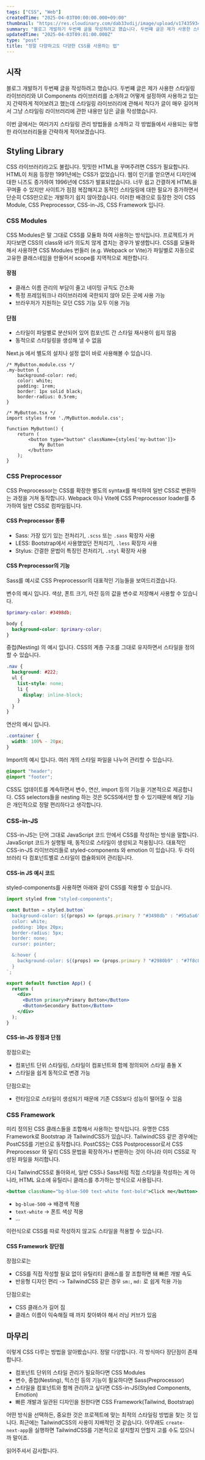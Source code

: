 ```yaml
---
tags: ["CSS", "Web"]
createdTime: "2025-04-03T00:00:00.000+09:00"
thumbnail: "https://res.cloudinary.com/dab33vdij/image/upload/v1743593448/IMG_0408_ewhspi.png"
summary: "블로그 개발하기 두번째 글을 작성하려고 했습니다. 두번쨰 글은 제가 사용한 스타일링 라이브러리와 UI Components 라이브러리를 소개하고 어떻게 설정하여 사용하고 있는지 간략하게 적어보려고 했는데 스타일링 라이브러리에 관해서 적다가 글이 매우 길어져서 그냥 스타일링 라이브러리에 관한 내용만 담은 글을 작성했습니다. "
updatedTime: "2025-04-03T09:01:00.000Z"
type: "post"
title: "정말 다양하고도 다양한 CSS를 사용하는 법"
---
```


## 시작

블로그 개발하기 두번째 글을 작성하려고 했습니다. 두번쨰 글은 제가 사용한 스타일링 라이브러리와 UI Components 라이브러리를 소개하고 어떻게 설정하여 사용하고 있는지 간략하게 적어보려고 했는데 스타일링 라이브러리에 관해서 적다가 글이 매우 길어져서 그냥 스타일링 라이브러리에 관한 내용만 담은 글을 작성했습니다.

이번 글에서는 여러가지 스타일링 관리 방법들을 소개하고 각 방법들에서 사용되는 유명한 라이브러리들을 간략하게 적어보겠습니다.

## Styling Library

CSS 라이브러리라고도 불립니다. 밋밋한 HTML을 꾸며주려면 CSS가 필요합니다. HTML이 처음 등장한 1991년에는 CSS가 없었습니다. 웹이 인기를 얻으면서 디자인에 대한 니즈도 증가하여 1996년에 CSS가 발표되었습니다. 너무 쉽고 간결하게 HTML을 꾸며줄 수 있지만 사이트가 점점 복잡해지고 동적인 스타일링에 대한 필요가 증가하면서 단순히 CSS만으로는 개발하기 쉽지 않아졌습니다. 이러한 배경으로 등장한 것이 CSS Module, CSS Preprocessor, CSS-in-JS, CSS Framework 입니다.

### CSS Modules

CSS Modules은 말 그대로 CSS를 모듈화 하여 사용하는 방식입니다. 프로젝트가 커지다보면 CSS의 class와 id가 의도치 않게 겹치는 경우가 발생합니다. CSS를 모듈화 해서 사용하면 CSS Modules 번들러 (e.g. Webpack or Vite)가 파일별로 자동으로 고유한 클래스네임을 만들어서 scope를 지역적으로 제한합니다.

#### 장점

- 클래스 이름 관리의 부담이 줄고 네이밍 규칙도 간소화
- 특정 프레임워크나 라이브러리에 국한되지 않아 모든 곳에 사용 가능
- 브라우저가 지원하는 모던 CSS 기능 모두 이용 가능

#### 단점

- 스타일이 파일별로 분산되어 있어 컴포넌트 간 스타일 재사용이 쉽지 않음
- 동적으로 스타일링을 생성해 낼 수 없음

Next.js 에서 별도의 설치나 설정 없이 바로 사용해볼 수 있습니다.

```tsx
/* MyButton.module.css */
.my-button {
	background-color: red;
	color: white;
	padding: 1rem;
	border: 1px solid black;
	border-radius: 0.5rem;
}

/* MyButton.tsx */
import styles from './MyButton.module.css';

function MyButton() {
	return (
		<button type="button" className={styles['my-button']}>
			My Button
		</button>
	);
}
```

### CSS Preprocessor

CSS Preprocessor는 CSS를 확장한 별도의 syntax를 해석하여 일반 CSS로 변환하는 과정을 거쳐 동작합니다. Webpack 이나 Vite에 CSS Preprocessor loader를 추가하여 일반 CSS로 컴파일됩니다.

#### CSS Preprocessor 종류

- Sass: 가장 있기 있는 전처리기, `.scss` 또는 `.sass` 확장자 사용
- LESS: Bootstrap에서 사용했었던 전처리기, `.less` 확장자 사용
- Stylus: 간결한 문법이 특징인 전처리기, `.styl` 확장자 사용

#### CSS Preprocessor의 기능

Sass를 예시로 CSS Preprocessor의 대표적인 기능들을 보여드리겠습니다.

변수의 예시 입니다. 색상, 폰트 크기, 마진 등의 값을 변수로 저장해서 사용할 수 있습니다.

```scss
$primary-color: #3498db;

body {
  background-color: $primary-color;
}
```

중첩(Nesting) 의 예시 입니다. CSS의 계층 구조를 그대로 유지하면서 스타일을 정의할 수 있습니다.

```scss
.nav {
  background: #222;
  ul {
    list-style: none;
    li {
      display: inline-block;
    }
  }
}
```

연산의 예시 입니다.

```scss
.container {
  width: 100% - 20px;
}
```

Import의 예시 입니다. 여러 개의 스타일 파일을 나누어 관리할 수 있습니다.

```scss
@import "header";
@import "footer";
```

CSS도 업데이트를 계속하면서 변수, 연산, import 등의 기능을 기본적으로 제공합니다.
CSS selectors들을 nesting 하는 것은 SCSS에서만 할 수 있기때문에 해당 기능은 개인적으로 정말 편리하다고 생각합니다.

### CSS-in-JS

CSS-in-JS는 단어 그대로 JavaScript 코드 안에서 CSS를 작성하는 방식을 말합니다. JavaScript 코드가 실행될 때, 동적으로 스타일이 생성되고 적용됩니다. 대표적인 CSS-in-JS 라이브러리들로 styled-components 와 emotion 이 있습니다. 두 라이브러리 다 컴포넌트별로 스타일이 캡슐화되어 관리됩니다.

#### CSS-in JS 예시 코드

styled-components를 사용하면 아래와 같이 CSS를 적용할 수 있습니다.

```jsx
import styled from "styled-components";

const Button = styled.button`
  background-color: ${(props) => (props.primary ? "#3498db" : "#95a5a6")};
  color: white;
  padding: 10px 20px;
  border-radius: 5px;
  border: none;
  cursor: pointer;

  &:hover {
    background-color: ${(props) => (props.primary ? "#2980b9" : "#7f8c8d")};
  }
`;

export default function App() {
  return (
    <div>
      <Button primary>Primary Button</Button>
      <Button>Secondary Button</Button>
    </div>
  );
}
```

#### CSS-in-JS 장점과 단점

장점으로는

- 컴포넌트 단위 스타일링, 스타일이 컴포넌트와 함께 정의되어 스타일 충돌 X
- 스타일을 쉽게 동적으로 변경 가능

단점으로는

- 런타임으로 스타일이 생성되기 때문에 기존 CSS보다 성능이 떨어질 수 있음

### CSS Framework

미리 정의된 CSS 클래스들을 조합해서 사용하는 방식입니다. 유명한 CSS Framework로 Bootstrap 과 TailwindCSS가 있습니다. TailwindCSS 같은 경우에는 PostCSS를 기반으로 동작합니다. PostCSS는 CSS Postprocessor로서 CSS Preprocessor 와 달리 CSS 문법을 확장하거나 변환하는 것이 아니라 이미 CSS로 작성된 파일을 처리합니다.

다시 TailwindCSS로 돌아와서, 일반 CSS나 Sass처럼 직접 스타일을 작성하는 게 아니라, HTML 요소에 유틸리니 클래스를 추가하는 방식으로 사용됩니다.

```jsx
<button className="bg-blue-500 text-white font-bold">Click me</button>
```

- `bg-blue-500` -> 배경색 적용
- `text-white` -> 폰트 색상 적용
- ...

이런식으로 CSS를 따로 작성하지 않고도 스타일을 적용할 수 있습니다.

#### CSS Framework 장단점

장점으로는

- CSS를 직접 작성할 필요 없이 유틸리티 클래스를 잘 조합하면 돼 빠른 개발 속도
- 반응형 디자인 편리 -> TailwindCSS 같은 경우 `sm:`, `md:` 로 쉽게 적용 가능

단점으로는

- CSS 클래스가 길어 짐
- 클래스 이름이 익숙해질 때 까지 찾아봐야 해서 러닝 커브가 있음

## 마무리

이렇게 CSS 다루는 방법을 알아봤습니다. 정말 다양합니다. 각 방식마다 장단점이 존재합니다.

- 컴포넌트 단위의 스타일 관리가 필요하다면 CSS Modules
- 변수, 중첩(Nesting), 믹스인 등의 기능이 필요하다면 Sass(Preprocessor)
- 스타일을 컴포넌트와 함께 관리하고 싶다면 CSS-in-JS(Styled Components, Emotion)
- 빠른 개발과 일관된 디자인을 원한다면 CSS Framework(Tailwind, Bootstrap)

어떤 방식을 선택하든, 중요한 것은 프로젝트에 맞는 최적의 스타일링 방법을 찾는 것 입니다. 최근에는 TailwindCSS의 사용이 지배적인 것 같습니다. 아무래도 `create-next-app`을 실행하면 TailwindCSS를 기본적으로 설치할지 안할지 고를 수도 있으니까 말이죠.

읽어주셔서 감사합니다.
